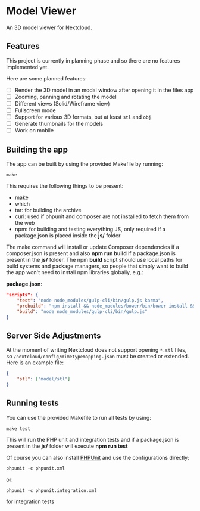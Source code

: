 # Model Viewer

An 3D model viewer for Nextcloud.

## Features

This project is currently in planning phase and so there are no features implemented yet.

Here are some planned features:

- [ ] Render the 3D model in an modal window after opening it in the files app
- [ ] Zooming, panning and rotating the model
- [ ] Different views (Solid/Wireframe view)
- [ ] Fullscreen mode
- [ ] Support for various 3D formats, but  at least `stl` and `obj`
- [ ] Generate thumbnails for the models
- [ ] Work on mobile

## Building the app

The app can be built by using the provided Makefile by running:

    make

This requires the following things to be present:
* make
* which
* tar: for building the archive
* curl: used if phpunit and composer are not installed to fetch them from the web
* npm: for building and testing everything JS, only required if a package.json is placed inside the **js/** folder

The make command will install or update Composer dependencies if a composer.json is present and also **npm run build** if a package.json is present in the **js/** folder. The npm **build** script should use local paths for build systems and package managers, so people that simply want to build the app won't need to install npm libraries globally, e.g.:

**package.json**:
```json
"scripts": {
    "test": "node node_modules/gulp-cli/bin/gulp.js karma",
    "prebuild": "npm install && node_modules/bower/bin/bower install && node_modules/bower/bin/bower update",
    "build": "node node_modules/gulp-cli/bin/gulp.js"
}
```
## Server Side Adjustments

At the moment of writing Nextcloud does not support opening `*.stl` files, so `/nextcloud/config/mimetypemapping.json` must be created or extended. Here is an example file:

```json
{
	"stl": ["model/stl"]
}
```

## Running tests
You can use the provided Makefile to run all tests by using:

    make test

This will run the PHP unit and integration tests and if a package.json is present in the **js/** folder will execute **npm run test**

Of course you can also install [PHPUnit](http://phpunit.de/getting-started.html) and use the configurations directly:

    phpunit -c phpunit.xml

or:

    phpunit -c phpunit.integration.xml

for integration tests
